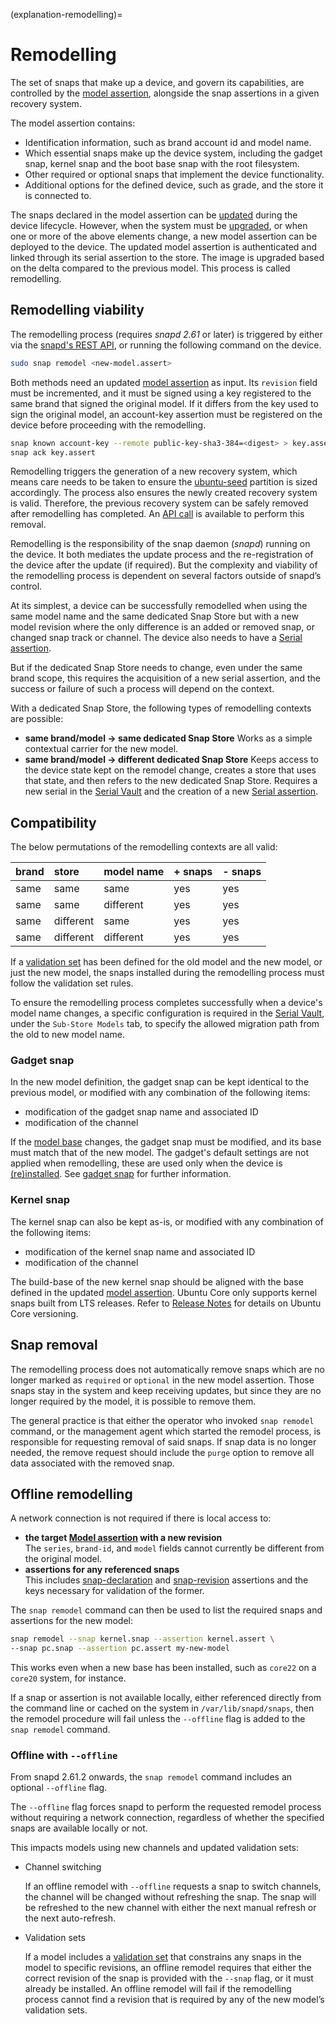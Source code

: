 (explanation-remodelling)=
# Remodelling

The set of snaps that make up a device, and govern its capabilities, are controlled by the [model assertion](/reference/assertions/model), alongside the snap assertions in a given recovery system.

The model assertion contains:

* Identification information, such as brand account id and model name.
* Which essential snaps make up the device system, including the gadget snap, kernel snap and the boot base snap with the root filesystem.
* Other required or optional snaps that implement the device functionality.
* Additional options for the defined device, such as grade, and the store it is connected to.

The snaps declared in the model assertion can be [updated](/explanation/refresh-control) during the device lifecycle. However, when the system must be [upgraded](/how-to-guides/manage-ubuntu-core/upgrade-ubuntu-core.md), or when one or more of the above elements change, a new model assertion can be deployed to the device. The updated model assertion is authenticated and linked through its serial assertion to the store. The image is upgraded based on the delta compared to the previous model. This process is called remodelling.

## Remodelling viability

The remodelling process (requires _snapd 2.61_ or later) is triggered by either via the [snapd's REST API](https://snapcraft.io/docs/snapd-api), or running the following command on the device.

```bash
sudo snap remodel <new-model.assert>
```

Both methods need an updated [model assertion](/reference/assertions/model) as input. Its `revision` field must be incremented, and it must be signed using a key registered to the same brand that signed the original model. If it differs from the key used to sign the original model, an account-key assertion must be registered on the device before proceeding with the remodelling.

```bash
snap known account-key --remote public-key-sha3-384=<digest> > key.assert
snap ack key.assert
```

Remodelling triggers the generation of a new recovery system, which means care needs to be taken to ensure the [ubuntu-seed](/explanation/core-elements/storage-layout.md#the-ubuntu-seed-partition) partition is sized accordingly. The process also ensures the newly created recovery system is valid. Therefore, the previous recovery system can be safely removed after remodelling has completed. An [API call](/how-to-guides/manage-ubuntu-core/create-a-recovery-system-from-the-api.md/#removing-api-usage) is available to perform this removal.

Remodelling is the responsibility of the snap daemon (_snapd_) running on the device. It both mediates the update process and the re-registration of the device after the update (if required). But the complexity and viability of the remodelling process is dependent on several factors outside of snapd’s control.

At its simplest, a device can be successfully remodelled when using the same model name and the same dedicated Snap Store but with a new model revision where the only difference is an added or removed snap, or changed snap track or channel. The device also needs to have a [Serial assertion](/reference/assertions/serial).

But if the dedicated Snap Store needs to change, even under the same brand scope, this requires the acquisition of a new serial assertion, and the success or failure of such a process will depend on the context.

With a dedicated Snap Store, the following types of remodelling contexts are possible:
- **same brand/model -> same dedicated Snap Store**
Works as a simple contextual carrier for the new model.
- **same brand/model -> different dedicated Snap Store**
Keeps access to the device state kept on the remodel change, creates a store that uses that state, and then refers to the new dedicated Snap Store. Requires a new serial in the [Serial Vault](https://ubuntu.com/core/services/guide/serial-vault-overview) and the creation of a new  [Serial assertion](/reference/assertions/serial).

## Compatibility

The below permutations of the remodelling contexts are all valid:

| brand | store | model name | + snaps | - snaps |
| :-- | :-- | :-- | :-- | :-- | 
| same | same | same | yes | yes |
| same | same | different | yes | yes | 
| same | different | same | yes | yes | 
| same | different | different | yes | yes | 

If a [validation set](https://snapcraft.io/docs/validation-sets) has been defined for the old model and the new model, or just the new model, the snaps installed during the remodelling process must follow the validation set rules.

To ensure the remodelling process completes successfully when a device's model name changes, a specific configuration is required in the [Serial Vault](https://canonical-serial-vault.readthedocs-hosted.com/serial-vault/register-a-new-device-model-name/), under the `Sub-Store Models` tab, to specify the allowed migration path from the old to new model name.

### Gadget snap

In the new model definition, the gadget snap can be kept identical to the previous model, or modified with any combination of the following items:

* modification of the gadget snap name and associated ID
* modification of the channel

If the [model base](/reference/assertions/model.md/#model-assertion-fields) changes, the gadget snap must be modified, and its base must match that of the new model.
The gadget's default settings are not applied when remodelling, these are used only when the device is [(re)installed](/explanation/recovery-modes.md/#install-mode). See [gadget snap](/reference/gadget-snap-format.md/#the-gadget-yaml-file) for further information.

### Kernel snap

The kernel snap can also be kept as-is, or modified with any combination of the following items:

* modification of the kernel snap name and associated ID
* modification of the channel

The build-base of the new kernel snap should be aligned with the base defined in the updated [model assertion](/reference/assertions/model).
Ubuntu Core only supports kernel snaps built from LTS releases. Refer to [Release Notes](/reference/release-notes.md/#release-policy-and-schedule) for details on Ubuntu Core versioning.

## Snap removal

The remodelling process does not automatically remove snaps which are no longer marked as `required` or `optional` in the new model assertion. Those snaps stay in the system and keep receiving updates, but since they are no longer required by the model, it is possible to remove them.

The general practice is that either the operator who invoked `snap remodel` command, or the management agent which started the remodel process, is responsible for requesting removal of said snaps. If snap data is no longer needed, the remove request should include the `purge` option to remove all data associated with the removed snap.

## Offline remodelling

A network connection is not required if there is local access to:

- **the target [Model assertion](/reference/assertions/model) with a new revision**</br>The `series`, `brand-id`, and `model` fields cannot currently be different from the original model.
- **assertions for any referenced snaps**</br> This includes [snap-declaration](/reference/assertions/snap-declaration) and [snap-revision](/reference/assertions/snap-revision) assertions and the keys necessary for validation of the former.

The `snap remodel` command can then be used to list the required snaps and assertions for the new model:

```bash
snap remodel --snap kernel.snap --assertion kernel.assert \
--snap pc.snap --assertion pc.assert my-new-model
```

This works even when a new base has been installed, such as `core22` on a `core20` system, for instance. 

If a snap or assertion is not available locally, either referenced directly from the command line or cached on the system in `/var/lib/snapd/snaps`, then the remodel procedure will fail unless the `--offline` flag is added to the `snap remodel` command.

### Offline with `--offline`

From snapd 2.61.2 onwards, the `snap remodel` command includes an optional `--offline` flag.

The `--offline` flag forces snapd to perform the requested remodel process without requiring a network connection, regardless of whether the specified snaps are available locally or not.

This impacts models using new channels and updated validation sets:

-  Channel switching

   If an offline remodel with `--offline` requests a snap to switch channels, the channel will be changed without refreshing the snap. The snap will be refreshed to the new channel with either the next manual refresh or the next auto-refresh.

-  Validation sets

   If a model includes a [validation set](https://snapcraft.io/docs/validation-sets) that constrains any snaps in the model to specific revisions, an offline remodel requires that either the correct revision of the snap is provided with the `--snap` flag, or it must already be installed. An offline remodel will fail if the remodelling process cannot find a revision that is required by any of the new model’s validation sets.

